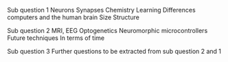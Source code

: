 Sub question 1
	Neurons
	Synapses
	Chemistry
	Learning
	Differences computers and the human brain
		Size
		Structure

Sub question 2
	MRI, EEG
	Optogenetics
	Neuromorphic microcontrollers
	Future techniques
		In terms of time

Sub question 3
	Further questions to be extracted from sub question 2 and 1
	
	

